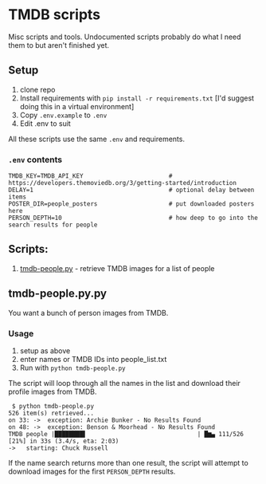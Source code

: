 # TMDB scripts

Misc scripts and tools. Undocumented scripts probably do what I need them to but aren't finished yet.

## Setup

1. clone repo
1. Install requirements with `pip install -r requirements.txt` [I'd suggest doing this in a virtual environment]
1. Copy `.env.example` to `.env`
1. Edit .env to suit

All these scripts use the same `.env` and requirements.

### `.env` contents

```
TMDB_KEY=TMDB_API_KEY                        # https://developers.themoviedb.org/3/getting-started/introduction
DELAY=1                                      # optional delay between items
POSTER_DIR=people_posters                    # put downloaded posters here
PERSON_DEPTH=10                              # how deep to go into the search results for people
```

## Scripts:
1. [tmdb-people.py](#tmdb-peoplepy) - retrieve TMDB images for a list of people

## tmdb-people.py.py

You want a bunch of person images from TMDB.

### Usage
1. setup as above
2. enter names or TMDB IDs into people_list.txt
3. Run with `python tmdb-people.py`

The script will loop through all the names in the list and download their profile images from TMDB.

```shell
 $ python tmdb-people.py
526 item(s) retrieved...
on 33: ->  exception: Archie Bunker - No Results Found
on 48: ->  exception: Benson & Moorhead - No Results Found
TMDB people |████████▌                               | █▆▄ 111/526 [21%] in 33s (3.4/s, eta: 2:03)
->   starting: Chuck Russell
```

If the name search returns more than one result, the script will attempt to download images for the first `PERSON_DEPTH` results.
